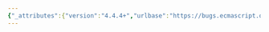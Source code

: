 ```yaml
---
{"_attributes":{"version":"4.4.4+","urlbase":"https://bugs.ecmascript.org/","maintainer":"dherman@mozilla.com"},"bug":{"bug_id":1251,"creation_ts":"2013-02-12 05:53:00 -0800","short_desc":"Update: Runtime Semantics: ClassDefinitionEvaluation, ClassHeritage.","delta_ts":"2013-03-08 14:44:34 -0800","product":"Draft for 6th Edition","component":"new feature","version":"Rev 13: December 21, 2012 Draft","rep_platform":"All","op_sys":"All","bug_status":"RESOLVED","resolution":"FIXED","priority":"Normal","bug_severity":"enhancement","everconfirmed":true,"reporter":{"uid":"waldron.rick","name":"Rick Waldron"},"assigned_to":{"uid":"allen","name":"Allen Wirfs-Brock"},"long_desc":[{"commentid":3191,"comment_count":0,"who":{"uid":"waldron.rick","name":"Rick Waldron"},"bug_when":"2013-02-12 05:53:29 -0800","thetext":"Per Jan 2013 resolution:\n\n-Class extends throws on non-constructor \n-extends null is still valid\n\n\nUpdate needed in: \n\nRuntime Semantics: ClassDefinitionEvaluation\", p. 204\n\n\n\nhttps://github.com/rwldrn/tc39-notes/blob/master/es6/2013-01/jan-31.md#class-extends-throw-on-non-constructor"},{"commentid":3271,"comment_count":1,"who":{"uid":"allen","name":"Allen Wirfs-Brock"},"bug_when":"2013-03-05 16:45:48 -0800","thetext":"fixed in rev 14 editor's draft"},{"commentid":3399,"comment_count":2,"who":{"uid":"allen","name":"Allen Wirfs-Brock"},"bug_when":"2013-03-08 14:44:34 -0800","thetext":"in Rev 14 draft"}]}}
---
```

